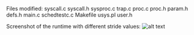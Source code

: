 Files modified:
    syscall.c
    syscall.h
    sysproc.c
    trap.c
    proc.c
    proc.h
    param.h
    defs.h
    main.c
    schedtestc.c
    Makefile
    usys.pl
    user.h

Screenshot of the runtime with different stride values:
![alt text](runtime-stride.png)
